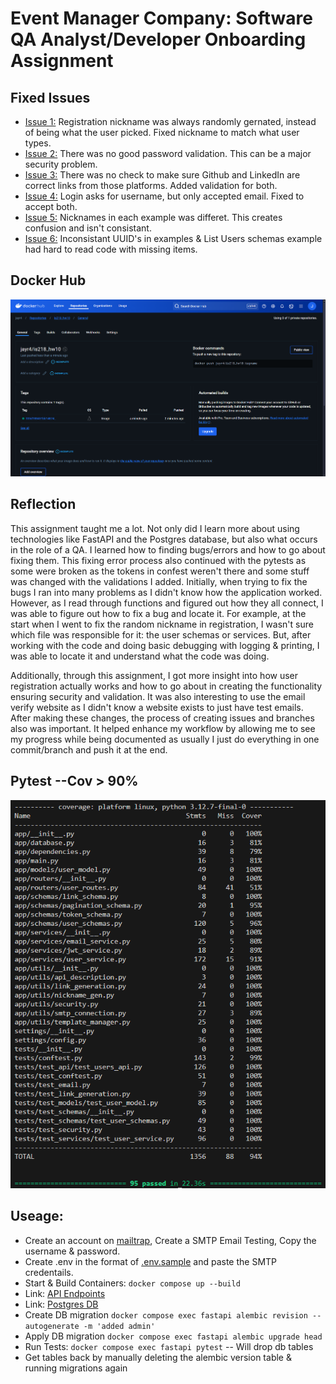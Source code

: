 # Event Manager Company: Software QA Analyst/Developer Onboarding Assignment

## Fixed Issues
* [Issue 1:](https://github.com/Jhr-4/IS218_HW10/issues/1) Registration nickname was always randomly gernated, instead of being what the user picked. Fixed nickname to match what user types.
* [Issue 2:](https://github.com/Jhr-4/IS218_HW10/issues/3) There was no good password validation. This can be a major security problem.
* [Issue 3:](https://github.com/Jhr-4/IS218_HW10/issues/5) There was no check to make sure Github and LinkedIn are correct links from those platforms. Added validation for both.
* [Issue 4:](https://github.com/Jhr-4/IS218_HW10/issues/7) Login asks for username, but only accepted email. Fixed to accept both.
* [Issue 5:](https://github.com/Jhr-4/IS218_HW10/issues/9) Nicknames in each example was differet. This creates confusion and isn't consistant.
* [Issue 6:](https://github.com/Jhr-4/IS218_HW10/issues/14) Inconsistant UUID's in examples & List Users schemas example had hard to read code with missing items.

## Docker Hub
![DockerHub Deployed Image](/DockerHubUpload.png)

## Reflection 
This assignment taught me a lot. Not only did I learn more about using technologies like FastAPI and the Postgres database, but also what occurs in the role of a QA. I learned how to finding bugs/errors and how to go about fixing them. This fixing error process also continued with the pytests as some were broken as the tokens in confest weren't there and some stuff was changed with the validations I added. Initially, when trying to fix the bugs I ran into many problems as I didn't know how the application worked. However, as I read through functions and figured out how they all connect, I was able to figure out how to fix a bug and locate it. For example, at the start when I went to fix the random nickname in registration, I wasn't sure which file was responsible for it: the user schemas or services. But, after working with the code and doing basic debugging with logging & printing, I was able to locate it and understand what the code was doing. 

Additionally, through this assignment, I got more insight into how user registration actually works and how to go about in creating the functionality ensuring security and validation. It was also interesting to use the email verify website as I didn't know a website exists to just have test emails. After making these changes, the process of creating issues and branches also was important. It helped enhance my workflow by allowing me to see my progress while being documented as usually I just do everything in one commit/branch and push it at the end.

## Pytest --Cov > 90%
![Pytest --cov 94%](/PytestCov.png)

## Useage: 
* Create an account on [mailtrap](https://mailtrap.io/), Create a SMTP Email Testing, Copy the username & password.
* Create .env in the format of [.env.sample](https://github.com/Jhr-4/IS218_HW10/blob/main/.env.sample) and paste the SMTP credentails. 
* Start & Build Containers: `docker compose up --build`
* Link: [API Endpoints](http://localhost/docs)
* Link: [Postgres DB](http://localhost:5050/browser/) 
* Create DB migration `docker compose exec fastapi alembic revision --autogenerate -m 'added admin'`
* Apply DB migration `docker compose exec fastapi alembic upgrade head`
* Run Tests: `docker compose exec fastapi pytest` -- Will drop db tables
* Get tables back by manually deleting the alembic version table & running migrations again